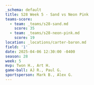 ```yaml
---
_schema: default
title: S28 Week 5 - Sand vs Neon Pink
teams-score:
  - team: _teams/s28-sand.md
    score: 35
  - team: _teams/s28-neon-pink.md
    score: 19
location: _locations/carter-baron.md
field: '1'
date: 2025-04-06 12:30:00 -0400
season: 28
week: 5
mvp: Twon H., Art H.
game-ball: AJ R., Paul G.
sportsperson: Mark B., Alex G.
---
```

